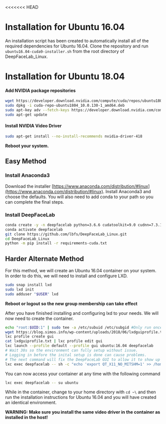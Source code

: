 <<<<<<< HEAD
# Installation for Ubuntu 16.04

An installation script has been created to automatically install all of the required dependencies for Ubuntu 16.04. Clone the repository and run ``ubuntu16.04-cuda9-installer.sh`` from the root directory of DeepFaceLab_Linux. 

# Installation for Ubuntu 18.04

#### Add NVIDIA package repositories
```bash
wget https://developer.download.nvidia.com/compute/cuda/repos/ubuntu1804/x86_64/cuda-repo-ubuntu1804_10.0.130-1_amd64.deb
sudo dpkg -i cuda-repo-ubuntu1804_10.0.130-1_amd64.deb
sudo apt-key adv --fetch-keys https://developer.download.nvidia.com/compute/cuda/repos/ubuntu1804/x86_64/7fa2af80.pub
sudo apt-get update
```

#### Install NVIDIA Video Driver
```bash
sudo apt-get install --no-install-recommends nvidia-driver-418
```
**Reboot your system.**

## Easy Method

### Install Anaconda3
Download the installer [https://www.anaconda.com/distribution/#linux](https://www.anaconda.com/distribution/#linux). Install Anaconda3 and choose the defaults. You will also need to add conda to your path so you can complete the final steps.

### Install DeepFaceLab

```bash
conda create -y -n deepfacelab python=3.6.6 cudatoolkit=9.0 cudnn=7.3.1
conda activate deepfacelab
git clone https://github.com/lbfs/DeepFaceLab_Linux.git
cd DeepFaceLab_Linux
python -m pip install -r requirements-cuda.txt
```

## Harder Alternate Method

For this method, we will create an Ubuntu 16.04 container on your system. In order to do this, we will need to install and configure LXD. 
```bash
sudo snap install lxd
sudo lxd init
sudo adduser "$USER" lxd
```
**Reboot or logout so the new group membership can take effect**

After you have finished installing and configuring lxd to your needs. We will now need to create the container. 

```bash
echo "root:$UID:1" | sudo tee -a /etc/subuid /etc/subgid #Only run once and never again!
wget https://blog.simos.info/wp-content/uploads/2018/06/lxdguiprofile.txt #Thanks to Simos Xenitellis for his GUI LXC profile!
lxc profile create gui
cat lxdguiprofile.txt | lxc profile edit gui
lxc launch --profile default --profile gui ubuntu:16.04 deepfacelab
# Wait 30s so the environment can fully setup without issue.
# Logging in before the inital setup is done can cause problems.
# The next command will fix the DeepFaceLab GUI to allow it to show up correctly.
lxc exec deepfacelab -- sh -c "echo 'export QT_X11_NO_MITSHM=1' >> /home/ubuntu/.bashrc"
```

You can now access your container at any time with the following command
```bash
lxc exec deepfacelab -- su ubuntu
```

While in the container, change to your home directory with ``cd ~\`` and then run the installation instructions for Ubuntu 16.04 and you will have created an identical environment.

**WARNING: Make sure you install the same video driver in the container as installed in the host!**
